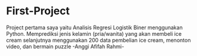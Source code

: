 # First-Project
Project pertama saya yaitu Analisis Regresi Logistik Biner menggunakan Python.
Memprediksi jenis kelamin (pria/wanita) yang akan membeli ice cream selanjutnya menggunakan 200 data pembelian ice cream, menonton video, dan bermain puzzle
-Anggi Afifah Rahmi-
